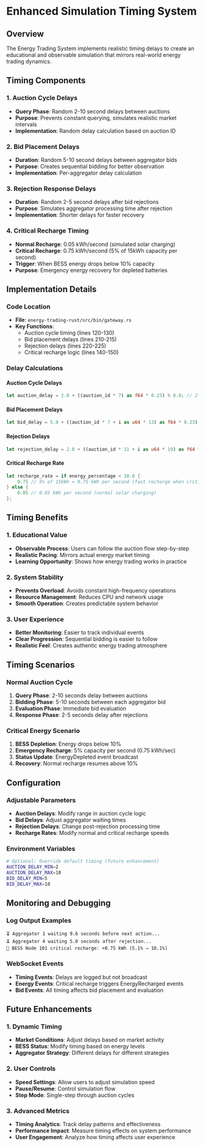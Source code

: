 # Enhanced Simulation Timing System

## Overview

The Energy Trading System implements realistic timing delays to create an educational and observable simulation that mirrors real-world energy trading dynamics.

## Timing Components

### 1. Auction Cycle Delays

- **Query Phase**: Random 2-10 second delays between auctions
- **Purpose**: Prevents constant querying, simulates realistic market intervals
- **Implementation**: Random delay calculation based on auction ID

### 2. Bid Placement Delays

- **Duration**: Random 5-10 second delays between aggregator bids
- **Purpose**: Creates sequential bidding for better observation
- **Implementation**: Per-aggregator delay calculation

### 3. Rejection Response Delays

- **Duration**: Random 2-5 second delays after bid rejections
- **Purpose**: Simulates aggregator processing time after rejection
- **Implementation**: Shorter delays for faster recovery

### 4. Critical Recharge Timing

- **Normal Recharge**: 0.05 kWh/second (simulated solar charging)
- **Critical Recharge**: 0.75 kWh/second (5% of 15kWh capacity per second)
- **Trigger**: When BESS energy drops below 10% capacity
- **Purpose**: Emergency energy recovery for depleted batteries

## Implementation Details

### Code Location

- **File**: `energy-trading-rust/src/bin/gateway.rs`
- **Key Functions**:
  - Auction cycle timing (lines 120-130)
  - Bid placement delays (lines 210-215)
  - Rejection delays (lines 220-225)
  - Critical recharge logic (lines 140-150)

### Delay Calculations

#### Auction Cycle Delays

```rust
let auction_delay = 2.0 + ((auction_id * 7) as f64 * 0.23) % 8.0; // 2-10 seconds
```

#### Bid Placement Delays

```rust
let bid_delay = 5.0 + ((auction_id * 7 + i as u64 * 13) as f64 * 0.23) % 5.0; // 5-10 seconds
```

#### Rejection Delays

```rust
let rejection_delay = 2.0 + ((auction_id * 11 + i as u64 * 19) as f64 * 0.31) % 3.0; // 2-5 seconds
```

#### Critical Recharge Rate

```rust
let recharge_rate = if energy_percentage < 10.0 {
    0.75 // 5% of 15kWh = 0.75 kWh per second (fast recharge when critical)
} else {
    0.05 // 0.05 kWh per second (normal solar charging)
};
```

## Timing Benefits

### 1. Educational Value

- **Observable Process**: Users can follow the auction flow step-by-step
- **Realistic Pacing**: Mirrors actual energy market timing
- **Learning Opportunity**: Shows how energy trading works in practice

### 2. System Stability

- **Prevents Overload**: Avoids constant high-frequency operations
- **Resource Management**: Reduces CPU and network usage
- **Smooth Operation**: Creates predictable system behavior

### 3. User Experience

- **Better Monitoring**: Easier to track individual events
- **Clear Progression**: Sequential bidding is easier to follow
- **Realistic Feel**: Creates authentic energy trading atmosphere

## Timing Scenarios

### Normal Auction Cycle

1. **Query Phase**: 2-10 seconds delay between auctions
2. **Bidding Phase**: 5-10 seconds between each aggregator bid
3. **Evaluation Phase**: Immediate bid evaluation
4. **Response Phase**: 2-5 seconds delay after rejections

### Critical Energy Scenario

1. **BESS Depletion**: Energy drops below 10%
2. **Emergency Recharge**: 5% capacity per second (0.75 kWh/sec)
3. **Status Update**: EnergyDepleted event broadcast
4. **Recovery**: Normal recharge resumes above 10%

## Configuration

### Adjustable Parameters

- **Auction Delays**: Modify range in auction cycle logic
- **Bid Delays**: Adjust aggregator waiting times
- **Rejection Delays**: Change post-rejection processing time
- **Recharge Rates**: Modify normal and critical recharge speeds

### Environment Variables

```bash
# Optional: Override default timing (future enhancement)
AUCTION_DELAY_MIN=2
AUCTION_DELAY_MAX=10
BID_DELAY_MIN=5
BID_DELAY_MAX=10
```

## Monitoring and Debugging

### Log Output Examples

```
⏳ Aggregator 1 waiting 9.6 seconds before next action...
⏳ Aggregator 4 waiting 5.0 seconds after rejection...
🔋 BESS Node 101 critical recharge: +0.75 kWh (5.1% → 10.1%)
```

### WebSocket Events

- **Timing Events**: Delays are logged but not broadcast
- **Energy Events**: Critical recharge triggers EnergyRecharged events
- **Bid Events**: All timing affects bid placement and evaluation

## Future Enhancements

### 1. Dynamic Timing

- **Market Conditions**: Adjust delays based on market activity
- **BESS Status**: Modify timing based on energy levels
- **Aggregator Strategy**: Different delays for different strategies

### 2. User Controls

- **Speed Settings**: Allow users to adjust simulation speed
- **Pause/Resume**: Control simulation flow
- **Step Mode**: Single-step through auction cycles

### 3. Advanced Metrics

- **Timing Analytics**: Track delay patterns and effectiveness
- **Performance Impact**: Measure timing effects on system performance
- **User Engagement**: Analyze how timing affects user experience
